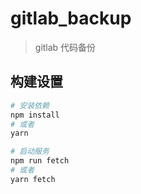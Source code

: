 # gitlab_backup

> gitlab 代码备份

## 构建设置

```bash
# 安装依赖
npm install
# 或者 
yarn

# 启动服务
npm run fetch
# 或者
yarn fetch
```


